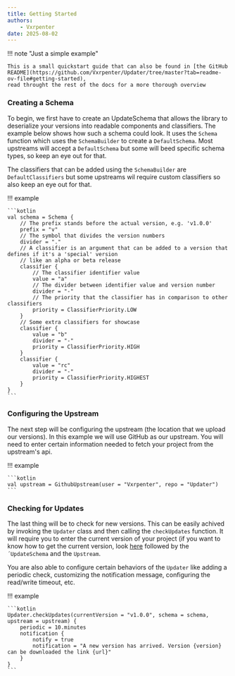 ```yaml
---
title: Getting Started
authors:
    - Vxrpenter
date: 2025-08-02
---
```


!!! note "Just a simple example"

    This is a small quickstart guide that can also be found in [the GitHub README](https://github.com/Vxrpenter/Updater/tree/master?tab=readme-ov-file#getting-started), 
    read throught the rest of the docs for a more thorough overview

### Creating a Schema

To begin,
we first have to create an UpdateSchema
that allows the library to deserialize your versions into readable components and classifiers.
The example below shows how such a schema could look.
It uses the `Schema` function which uses the `SchemaBuilder` to create a `DefaultSchema`.
Most upstreams will accept a `DefaultSchema` but some will beed specific schema types, so keep an eye out for that.

The classifiers that can be added using the `SchemaBuilder` are `DefaultClassifiers` but some upstreams wil require custom classifiers so also keep an eye out for that.

!!! example

    ```kotlin
    val schema = Schema {
        // The prefix stands before the actual version, e.g. 'v1.0.0'
        prefix = "v"
        // The symbol that divides the version numbers
        divider = "."
        // A classifier is an argument that can be added to a version that defines if it's a 'special' version
        // like an alpha or beta release
        classifier {
            // The classifier identifier value
            value = "a"
            // The divider between identifier value and version number
            divider = "-"
            // The priority that the classifier has in comparison to other classifiers
            priority = ClassifierPriority.LOW
        }
        // Some extra classifiers for showcase
        classifier {
            value = "b"
            divider = "-"
            priority = ClassifierPriority.HIGH
        }
        classifier {
            value = "rc"
            divider = "-"
            priority = ClassifierPriority.HIGHEST
        }
    }
    ```

### Configuring the Upstream

The next step will be configuring the upstream (the location that we upload our versions). In this example we will use GitHub as our upstream.
You will need to enter certain information needed to fetch your project from the upstream's api.

!!! example

    ```kotlin
    val upstream = GithubUpstream(user = "Vxrpenter", repo = "Updater")
    ```

### Checking for Updates

The last thing will be to check for new versions. This can be easily achived by invoking the `Updater` class and then calling the `checkUpdates` function.
It will require you to enter the current version of your project (if you want to know how to get the current version, look [here](current-version.md) followed by
the `´UpdateSchema` and the `Upstream`.

You are also able to configure certain behaviors of the `Updater` like adding a periodic check, customizing the notification message, configuring the read/write timeout, etc.

!!! example

    ```kotlin
    Updater.checkUpdates(currentVersion = "v1.0.0", schema = schema, upstream = upstream) {
        periodic = 10.minutes
        notification {
            notify = true
            notification = "A new version has arrived. Version {version} can be downloaded the link {url}"
        }
    }
    ```